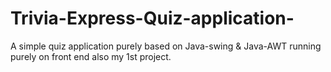 # Trivia-Express-Quiz-application-
A simple quiz application purely based on Java-swing &amp; Java-AWT running purely on front end also my 1st project.
